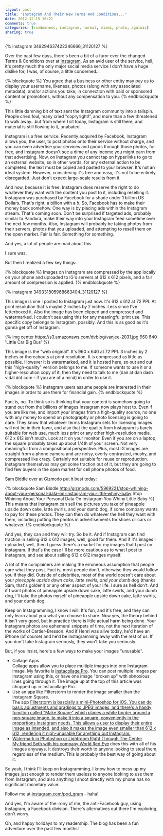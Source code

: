 ```yaml
---
layout: post
title: "Instagram And Their New Terms And Conditions..."
date: 2012-12-18 16:21
comments: true
categories: [randomness, instagram, normal, miami, photo, agalmic]
sharing: true
---
```


{% instagram 349294637422346666_31120127 %}

Over the past few days, there's been a bit of a furor over the changed Terms & Conditions over at <a href="http://instagram.com/">Instagram</a>. As an avid user of the service, hell, it's pretty much the only major social media service I don't have a huge dislike for, I was, of course, a little concerned... 

<!--more -->

{% blockquote %}
You agree that a business or other entity may pay us to display your username, likeness, photos (along with any associated metadata), and/or actions you take, in connection with paid or sponsored content or promotions, without any compensation to you.
{% endblockquote %}

This little damning bit of text sent the Instagram community into a tailspin. People cried foul, many cried "copryright!", and more than a few threatened to walk away...but from where I sit today, Instagram is still there, and material is still flowing to it, unabated. 

Instagram is a free service. Recently acquired by Facebook, Instagram allows you, the user, to post photos onto their service without charge, and you can even advertise your services and goods through those photos, for free, and Instagram doesn't see a dime of any income you might earn from that advertising. Now, on Instagram you cannot tap on hyperlinks to go to an external website, so in other words, for any external action to be completed, the text must be copied and pasted to your browser. It's not an ideal system. However, considering it's free and easy, it's not to be entirely disregarded. Just don't expect large-scale results from it. 

And now, because it is free, Instagram does reserve the right to do whatever they want with the content you post to it, including reselling it. Instagram was purchased by Facebook for a shade under 1 billion US Dollars. That's right, a billion with a _b_. So, Facebook has to make their money back somehow. One way is by placing ads within the Instagram stream. That's coming soon. Don't be surprised if targeted ads, probably similar to Pandora, make their way into your Instagram feed sometime over the next few months. Also, Instagram will probably be taking photos from their servers, photos that you uploaded, and attempting to resell them on the open market. Fair is fair. Something for something. 

And yes, a lot of people are mad about this. 

I sure was. 

But then I realized a few key things: 

{% blockquote %}
Images on Instagram are compressed by the app locally on your phone and uploaded to IG's servers at 612 x 612 pixels, and a fair amount of compression is applied. 
{% endblockquote %}

{% instagram 349331805968663404_31120127 %}

This image is one I posted to Instagram just now. It's 612 x 612 at 72 PPI. At print resolution that's maybe 2 inches by 2 inches. Less since I've letterboxed it. Also the image has been clipped and compressed and watermarked. I couldn't see using this for any meaningful print use. This specific copy belongs to Instagram, possibly. And this is as good as it's gonna get off of Instagram. 

{% img center https://s3.amazonaws.com/dvblog/vanjee-2031.jpg 960 640 'Little Car Big Bus' %}

This image is the "web original". It's 960 x 640 at 72 PPI. 3 inches by 2 inches or thereabouts at print resolution. It is compressed as little as possible. However it is watermarked, and it is hosted here, so out and out this "high-quality" version belongs to me. If someone wants to use it or a higher-resolution copy of it, then they need to talk to me (dan at dan dash vidal dot com - if you are of a mind) in order to use it. 

{% blockquote %}
Instagram users assume people are interested in their images in order to use them for financial gain.
{% endblockquote %}

Fact is, no. To think so is thinking that your content is somehow going to stand out from the billions of images Instagram now plays host to. Even if you are like me, and import your images from a high-quality source, no one with any money to spend on photography or photo licensing is going to care. They know that whatever terms Instagram sets for licensing images will not be in their favor, and also that the quality from Instagram is barely suitable for web use, much less print or any other high-resolution media. 612 x 612 isn't much. Look at it on your monitor. Even if you are on a laptop, the square probably takes up about 1/4th of your screen. Not very meaningful from a compositional perspective. Plus, most IG images are straight from a phone camera and are noisy, overly-contrasted, mushy, and compressed like crazy. Certainly not suitable for reuse or reproduction. Instagram themselves may get some traction out of it, but they are going to find few buyers in the open market for cell phone photos of food. 

Sam Biddle over at Gizmodo put it best today:

{% blockquote Sam Biddle http://gizmodo.com/5969221/stop-whining-about-your-personal-data-on-instagram-you-little-whiny-baby Stop Whining About Your Personal Data On Instagram You Whiny Little Baby %}
This means that Instagram can sell the pictures you take of pineapple upside down cake, latte swirls, and your dumb dog, if some company wants to pay for these photos. They can then do whatever the hell they want with them, including putting the photos in advertisements for shoes or cars or whatever.
{% endblockquote %}

And yes, they can and they will try. So be it. And if Instagram can find traction in selling 612 x 612 images, well, good for them. And if it's images I uploaded, well, then I guess there's a market for my images that I post on Instagram. If that's the case I'll be more cautious as to what I post to Instagram, and see about selling 612 x 612 images myself. 

A lot of the complainers are making the erroneous assumption that people care what they post. Fact is, most people don't, otherwise they would follow you if they did. Outside of celebrities, most of the world doesn't care about your _pineapple upside down cake, latte swirls, and your dumb dog_ (thanks Sam, that's golden!) or any other aspect of your life. I sure as hell don't. And if I want photos of  pineapple upside down cake, latte swirls, and your dumb dog, I'll take the photos myself of pineapple upside down cake, latte swirls, and your dumb dog.

Keep on Instagramming, I know I will. It's fun, and it's free, and they can only learn about you what you choose to share. Now yes, the theory behind it isn't very good, but in practice there is little actual harm being done. Your Instagram photos are ephemeral snippets of time, not the next iteration of the works of Cartier-Bresson. And if Henri was alive today, he'd have an iPhone (of course) and he'd be Instagramming away with the rest of us. If you don't take Instagram seriously, they won't take you seriously.

But, if you insist, here's a few ways to make your images "unusable".


<ul>
<li>Collage Apps</li>
Collage apps allow you to place multiple images into one Instagram image. My favorite is <a href="https://itunes.apple.com/us/app/instacollage-pro-pic-frame/id530957474?mt=8">Instacollage Pro</a>. You can post multiple images per Instagram using this, or have one image "broken up" with obnoxious lines going through it. The image up at the top of this article was chopped up in Instacollage Pro.
<li>Use an app like Filterstorm to render the image smaller than the Instagram Square.</li>
The app <a href="https://itunes.apple.com/us/app/filterstorm/id363449020?mt=8">Filterstorm is bascially a mini-Photoshop for iOS. You can do basic adjustments and gradings to JPEG images, and there's a handy function called "Make Square" which places a white border around a non-square image, to make it into a square, conveniently in the proportions Instagram needs. This allows a user to display their entire image as intended, and also it makes the image even smaller than 612 x 612, rendering it nigh-unusable for anything but Instagram.
<li>Watermark in Photoshop or Lightroom Right Through The Center</li>
My friend Seth with his company <a href="http://worldredeye.com/">World Red Eye</a> does this with all of his images anyways. It destroys their worth to anyone looking to steal them, regardless of the medium. This is probably the best way of going about it.
</ul>

So yeah, I think I'll keep on Instagramming. I know how to mess up my images just enough to render them useless to anyone looking to use them from Instagram, and also anything I shoot directly with my phone has no significant monetary value.

Follow me at <a href="http://instagram.com/pod_gram">instagram.com/pod_gram</a> - haha!

And yes, I'm aware of the irony of me, the anti-Facebook guy, using Instagram, a Facebook division. There's alternatives out there I'm exploring, don't worry. 

Oh, and happy holidays to my readership. The blog has been a fun adventure over the past few months!

